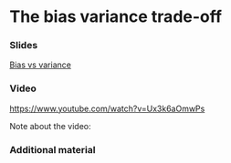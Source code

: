 # The bias variance trade-off

### Slides

[Bias vs variance](https://master-dac.isir.upmc.fr/slides_bank/bias_variance.pdf)

### Video

https://www.youtube.com/watch?v=Ux3k6aOmwPs

Note about the video:


### Additional material
